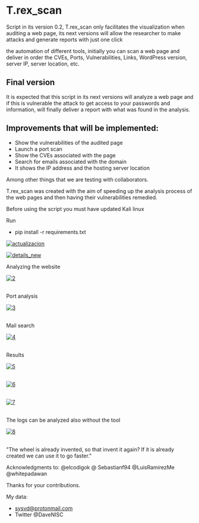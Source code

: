 # T.rex_scan
Script in its version 0.2, T.rex_scan only facilitates the visualization when auditing a web page, its next versions will allow the researcher to make attacks and generate reports with just one click

the automation of different tools, initially you can scan a web page and deliver in order the CVEs, Ports, Vulnerabilities, Links, WordPress version, server IP, server location, etc.

<h2>Final version </h2>

It is expected that this script in its next versions will analyze a web page and if this is vulnerable the attack to get access to your passwords and information, will finally deliver a report with what was found in the analysis.

<h2>Improvements that will be implemented:</h2>

 * Show the vulnerabilities of the audited page
 * Launch a port scan
 * Show the CVEs associated with the page
 * Search for emails associated with the domain
 * It shows the IP address and the hosting server location

Among other things that we are testing with collaborators.

T.rex_scan was created with the aim of speeding up the analysis process of the web pages and then having their vulnerabilities remedied.

Before using the script you must have updated Kali linux

Run
- pip install -r requirements.txt 

<a href="https://ibb.co/eEMVuc"><img src="https://preview.ibb.co/mB1Vuc/actualizacion.png" alt="actualizacion" border="0"></a>

<a href="https://ibb.co/jSLFuc"><img src="https://preview.ibb.co/n2eVSx/details_new.png" alt="details_new" border="0"></a>

Analyzing the website

<a href="https://ibb.co/fTLZtS"><img src="https://preview.ibb.co/ewk0YS/2.png" alt="2" border="0"></a><br /><a target='_blank' href=''></a><br />

Port analysis

<a href="https://ibb.co/j9d9Sn"><img src="https://preview.ibb.co/ejZinn/3.png" alt="3" border="0"></a><br /><a target='_blank' href=''></a><br />

Mail search

<a href="https://ibb.co/fxPYnn"><img src="https://preview.ibb.co/gNH8L7/4.png" alt="4" border="0"></a><br /><a target='_blank' href=''></a><br />

Results

<a href="https://ibb.co/cBPhV7"><img src="https://preview.ibb.co/dhFZcn/5.png" alt="5" border="0"></a><br /><a target='_blank' href=''></a><br />

<a href="https://ibb.co/caUoL7"><img src="https://preview.ibb.co/ghPcDS/6.png" alt="6" border="0"></a><br /><a target='_blank' href=''></a><br />

<a href="https://ibb.co/cvQNV7"><img src="https://preview.ibb.co/g2LBOS/7.png" alt="7" border="0"></a><br /><a target='_blank' href=''></a><br />

The logs can be analyzed also without the tool

<a href="https://ibb.co/cuxQiS"><img src="https://preview.ibb.co/nKxQiS/8.png" alt="8" border="0"></a><br /><a target='_blank' href=''></a><br />


"The wheel is already invented, so that invent it again? If it is already created we can use it to go faster."

Acknowledgments to: @elcodigok @ Sebastianf94 @LuisRamirezMe @whitepadawan

Thanks for your contributions.

My data:

- sysvd@protonmail.com
- Twitter @DaveNISC

